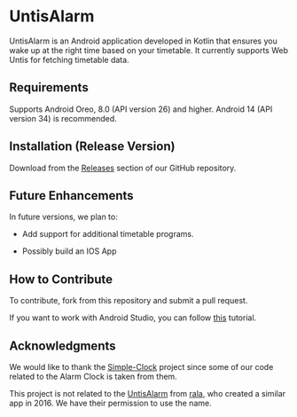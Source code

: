 # UntisAlarm

UntisAlarm is an Android application developed in Kotlin that ensures you wake up at the right time
based on your timetable. It currently supports Web Untis for fetching timetable data.

## Requirements

Supports Android Oreo, 8.0 (API version 26) and higher. Android 14 (API version 34) is recommended.

## Installation (Release Version)

Download from the [Releases](https://github.com/TheRedLion/UntisAlarm/releases) section of our
GitHub repository.

## Future Enhancements

In future versions, we plan to:

- Add support for additional timetable programs.

- Possibly build an IOS App

## How to Contribute

To contribute, fork from this repository and submit a pull request.

If you want to work with Android Studio, you can
follow [this](https://getstream.io/blog/use-github-android-studio/) tutorial.

## Acknowledgments

We would like to thank the [Simple-Clock](https://github.com/SimpleMobileTools/Simple-Clock) project
since some of our code related to the Alarm Clock is taken from them.

This project is not related to the [UntisAlarm](https://www.rala.io/app/untisAlarm)
from [rala](https://www.rala.io), who
created a similar app in 2016. We have their permission to use the name.
